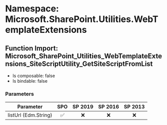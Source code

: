 # Namespace: Microsoft.SharePoint.Utilities.WebTemplateExtensions

## Function Import: Microsoft_SharePoint_Utilities_WebTemplateExtensions_SiteScriptUtility_GetSiteScriptFromList

- Is composable: false
- Is bindable: false

### Parameters

Parameter | SPO | SP 2019 | SP 2016 | SP 2013
----------|:---:|:-------:|:-------:|:-------:
listUrl (Edm.String) | ✅ | ❌ | ❌ | ❌